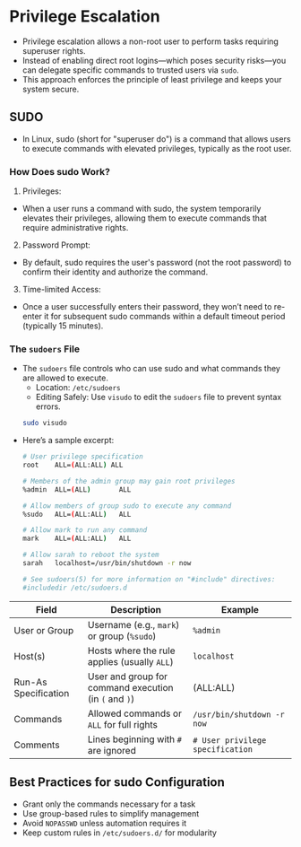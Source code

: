 # Privilege Escalation

- Privilege escalation allows a non-root user to perform tasks requiring superuser rights. 
- Instead of enabling direct root logins—which poses security risks—you can delegate specific commands to trusted users via `sudo`. 
- This approach enforces the principle of least privilege and keeps your system secure.

## SUDO
- In Linux, sudo (short for "superuser do") is a command that allows users to execute commands with elevated privileges, typically as the root user.

### How Does sudo Work?
1. Privileges:
- When a user runs a command with sudo, the system temporarily elevates their privileges, allowing them to execute commands that require administrative rights.
2. Password Prompt:
- By default, sudo requires the user's password (not the root password) to confirm their identity and authorize the command.
3. Time-limited Access:
- Once a user successfully enters their password, they won’t need to re-enter it for subsequent sudo commands within a default timeout period (typically 15 minutes).

### The `sudoers` File
- The `sudoers` file controls who can use sudo and what commands they are allowed to execute.
    - Location: `/etc/sudoers`
    - Editing Safely: Use `visudo` to edit the `sudoers` file to prevent syntax errors.
    ```bash
    sudo visudo
    ```
- Here’s a sample excerpt:
    ```bash
    # User privilege specification
    root    ALL=(ALL:ALL) ALL

    # Members of the admin group may gain root privileges
    %admin  ALL=(ALL)       ALL

    # Allow members of group sudo to execute any command
    %sudo   ALL=(ALL:ALL)   ALL

    # Allow mark to run any command
    mark    ALL=(ALL:ALL)   ALL

    # Allow sarah to reboot the system
    sarah   localhost=/usr/bin/shutdown -r now

    # See sudoers(5) for more information on "#include" directives:
    #includedir /etc/sudoers.d
    ```

| Field                |Description                                              | Example | 
|----------------------|---------------------------------------------------------|---------------|
| User or Group        | Username (e.g., `mark`) or group (`%sudo`)              | `%admin`|
| Host(s)              | Hosts where the rule applies (usually `ALL`)            | `localhost` |
| Run-As Specification | User and group for command execution (in `(` and `)`)   | (ALL:ALL) |
| Commands             | Allowed commands or `ALL` for full rights                 | `/usr/bin/shutdown -r now` |
| Comments             | Lines beginning with `#` are ignored	                     | `# User privilege specification` | 

## Best Practices for sudo Configuration
- Grant only the commands necessary for a task
- Use group-based rules to simplify management
- Avoid `NOPASSWD` unless automation requires it
- Keep custom rules in `/etc/sudoers.d/` for modularity
